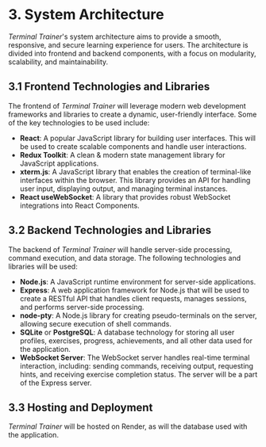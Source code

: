 # 3. System Architecture

*Terminal Trainer*'s system architecture aims to provide a smooth, responsive, and secure learning experience for users. The architecture is divided into frontend and backend components, with a focus on modularity, scalability, and maintainability.

## 3.1 Frontend Technologies and Libraries

The frontend of *Terminal Trainer* will leverage modern web development frameworks and libraries to create a dynamic, user-friendly interface. Some of the key technologies to be used include:

- **React**: A popular JavaScript library for building user interfaces. This will be used to create scalable components and handle user interactions.
- **Redux Toolkit**: A clean & modern state management library for JavaScript applications.
- **xterm.js**: A JavaScript library that enables the creation of terminal-like interfaces within the browser. This library provides an API for handling user input, displaying output, and managing terminal instances.
- **React useWebSocket**: A library that provides robust WebSocket integrations into React Components.

## 3.2 Backend Technologies and Libraries

The backend of *Terminal Trainer* will handle server-side processing, command execution, and data storage. The following technologies and libraries will be used:

- **Node.js**: A JavaScript runtime environment for server-side applications.
- **Express**: A web application framework for Node.js that will be used to create a RESTful API that handles client requests, manages sessions, and performs server-side processing.
- **node-pty**: A Node.js library for creating pseudo-terminals on the server, allowing secure execution of shell commands.
- **SQLite** or **PostgreSQL**: A database technology for storing all user profiles, exercises, progress, achievements, and all other data used for the application.
- **WebSocket Server**: The WebSocket server handles real-time terminal interaction, including: sending commands, receiving output, requesting hints, and receiving exercise completion status. The server will be a part of the Express server.

## 3.3 Hosting and Deployment

*Terminal Trainer* will be hosted on Render, as will the database used with the application.
